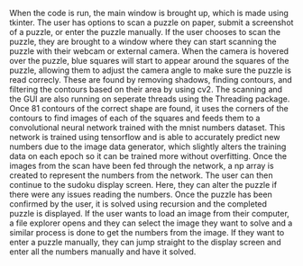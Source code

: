 When the code is run, the main window is brought up, which is made using tkinter. The user has options to scan a puzzle on paper, submit a screenshot of a puzzle, or enter the 
puzzle manually. If the user chooses to scan the puzzle, they are brought to a window where they can start scanning the puzzle with their webcam or external camera.
When the camera is hovered over the puzzle, blue squares will start to appear around the squares of the puzzle, allowing them to adjust the camera angle to make sure the
puzzle is read correcly. These are found by removing shadows, finding contours, and filtering the contours based on their area by using cv2. The scanning and the GUI are also running on seperate threads using the Threading package. Once 81 contours of the correct shape are found, it uses the corners of the contours to find images of each of the squares and feeds them to a convolutional neural network trained with the mnist numbers dataset. This network is trained using tensorflow and is able to accurately predict new numbers due to the image data generator, which slightly alters the training data on each epoch so it can be trained more without overfitting. Once the images from the scan have been fed through the network, a np array is created to represent the numbers from the network. The user can then continue to the sudoku display screen. Here, they can alter the puzzle if there were any issues reading the numbers. Once the puzzle has been confirmed by the user, it is solved using recursion and the completed puzzle is displayed. If the user wants to load an image from their computer, a file explorer opens and they can select the image they want to solve and a similar process is done to get the numbers from the image. If they want to enter a puzzle manually, they can jump straight to the display screen and enter all the numbers manually and have it solved.
